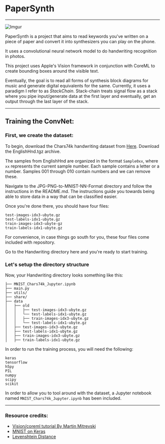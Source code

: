 # PaperSynth
---

![Imgur](https://thumbs.gfycat.com/BareCompleteGreatargus-size_restricted.gif)

PaperSynth is a project that aims to read keywords you've written on a piece of paper and convert it into synthesizers you can play on the phone.

It uses a convolutional neural network model to do handwriting recognition in photos.

This project uses Apple's Vision framework in conjunction with CoreML to create bounding boxes around the visible text.

Eventually, the goal is to read all forms of synthesis block diagrams for music and generate digital equivalents for the same. Currently, it uses a paradigm I refer to as _StackChain_. Stack-chain treats signal flow as a stack where you pipe input/generate data at the first layer and eventually, get an output through the last layer of the stack.

---

## Training the ConvNet:


### First, we create the dataset:

To begin, download the Chars74k handwriting dataset from [Here](http://www.ee.surrey.ac.uk/CVSSP/demos/chars74k/). Download the EnglishHnd.tgz archive.

The samples from EnglishHnd are organized in the format `Sample0xx`, where `xx` represents the current sample number. Each sample contains a letter or a number. Samples 001 through 010 contain numbers and we can remove these.

Navigate to the JPG-PNG-to-MNIST-NN-Format directory and follow the instructions in the README.md. The instructions guide you towards being able to store data in a way that can be classified easier.

Once you're done there, you should have four files:

```
test-images-idx3-ubyte.gz
test-labels-idx1-ubyte.gz
train-images-idx3-ubyte-gz
train-labels-idx1-ubyte.gz
```

For convenience, in case things go south for you, these four files come included with repository.

Go to the Handwriting directory here and you're ready to start training.


### Let's setup the directory structure

Now, your Handwriting directory looks something like this:
```
├── MNIST_Chars74k_Jupyter.ipynb
├── main.py
├── utils/
├── share/
├── data
│   ├── old
│   │   ├── test-images-idx3-ubyte.gz
│   │   └── test-labels-idx1-ubyte.gz
│   │   ├── train-images-idx3-ubyte.gz
│   │   └── test-labels-idx1-ubyte.gz
│   ├── test-images-idx3-ubyte.gz
│   ├── test-labels-idx1-ubyte.gz
│   ├── train-images-idx3-ubyte.gz
│   ├── train-labels-idx1-ubyte.gz
```
In order to run the training process, you will need the following:

```
keras
tensorflow
h5py
PIL
numpy
scipy
scikit
```

In order to allow you to tool around with the dataset, a Jupyter notebook named `MNIST_Chars74k_Jupyter.ipynb` has been included.

---

### Resource credits: 

- [Vision/coreml tutorial By Martin Mitrevski](https://martinmitrevski.com/2017/10/19/text-recognition-using-vision-and-coreml/)
- [MNIST on Keras](https://github.com/fchollet/keras/blob/master/examples/mnist_cnn.py)
- [Levenshtein Distance](https://gist.github.com/TheDarkCode/341ec5b84c078a0be1887c2c58f6d929)







